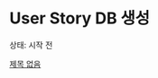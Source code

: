 # User Story DB 생성

상태: 시작 전

[제목 없음](User%20Story%20DB%20%E1%84%89%E1%85%A2%E1%86%BC%E1%84%89%E1%85%A5%E1%86%BC%201c5c47c7ac2d80e4b07fdc9087c23a38/%E1%84%8C%E1%85%A6%E1%84%86%E1%85%A9%E1%86%A8%20%E1%84%8B%E1%85%A5%E1%86%B9%E1%84%8B%E1%85%B3%E1%86%B7%201c5c47c7ac2d80e58bebf904c0c87843.csv)